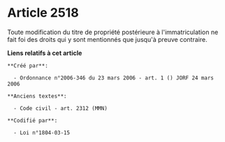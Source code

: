 # Article 2518

Toute modification du titre de propriété postérieure à l'immatriculation ne fait foi des droits qui y sont mentionnés que
jusqu'à preuve contraire.

**Liens relatifs à cet article**

	**Créé par**:

	  - Ordonnance n°2006-346 du 23 mars 2006 - art. 1 () JORF 24 mars 2006

	**Anciens textes**:

	  - Code civil - art. 2312 (MMN)

	**Codifié par**:

	  - Loi n°1804-03-15
